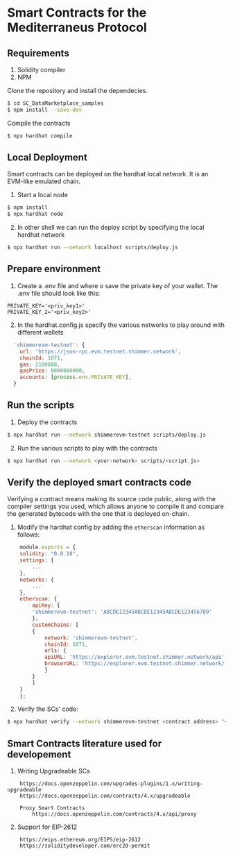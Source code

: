 # Smart Contracts for the Mediterraneus Protocol 

## Requirements
1. Solidity compiler
2. NPM

Clone the repository and install the dependecies. 
```sh
$ cd SC_DataMarketplace_samples
$ npm install --save-dev
```

Compile the contracts
```sh
$ npx hardhat compile
```

## Local Deployment
Smart contracts can be deployed on the hardhat local network. It is an EVM-like emulated chain.
1. Start a local node
```sh
$ npm install
$ npx hardhat node
```
2. In other shell we can run the deploy script by specifying the local hardhat network
```sh
$ npx hardhat run --network localhost scripts/deploy.js
```

## Prepare environment
1. Create a .env file and where o save the private key of your wallet.
The .env file should look like this:
```
PRIVATE_KEY='<priv_key1>'
PRIVATE_KEY_2='<priv_key2>'
```
2. In the hardhat.config.js specify the various networks to play around with different wallets
```js
  'shimmerevm-testnet': {
    url: 'https://json-rpc.evm.testnet.shimmer.network',
    chainId: 1071,
    gas: 2100000, 
    gasPrice: 8000000000,
    accounts: [process.env.PRIVATE_KEY],
  }
```

## Run the scripts
1. Deploy the contracts
```sh
$ npx hardhat run --network shimmerevm-testnet scripts/deploy.js
```
2. Run the various scripts to play with the contracts
```sh
$ npx hardhat run --network <your-network> scripts/<script.js>
```

## Verify the deployed smart contracts code
Verifying a contract means making its source code public, along with the compiler settings you used, which 
allows anyone to compile it and compare the generated bytecode with the one that is deployed on-chain.

1. Modify the hardhat config by adding the `etherscan` information as follows:
```js
    module.exports = {
    solidity: "0.8.18",
    settings: {
        ...
    },
    networks: {
        ...
    },
    etherscan: {
        apiKey: {
        'shimmerevm-testnet': 'ABCDE12345ABCDE12345ABCDE123456789' 
        },
        customChains: [
        {
            network: 'shimmerevm-testnet',
            chainId: 1071,
            urls: {
            apiURL: 'https://explorer.evm.testnet.shimmer.network/api',
            browserURL: 'https://explorer.evm.testnet.shimmer.network/'
            }
        }
        ]
    }
    };
```

2. Verify the SCs' code:
```sh
$ npx hardhat verify --network shimmerevm-testnet <contract address> "<contract constructor Arg1>" "<contract constructor Arg2>"
```

## Smart Contracts literature used for developement
1. Writing Upgradeable SCs
```
    https://docs.openzeppelin.com/upgrades-plugins/1.x/writing-upgradeable
    https://docs.openzeppelin.com/contracts/4.x/upgradeable
    
    Proxy Smart Contracts
        https://docs.openzeppelin.com/contracts/4.x/api/proxy
```

2. Support for EIP-2612 
``` 
    https://eips.ethereum.org/EIPS/eip-2612
    https://soliditydeveloper.com/erc20-permit
```